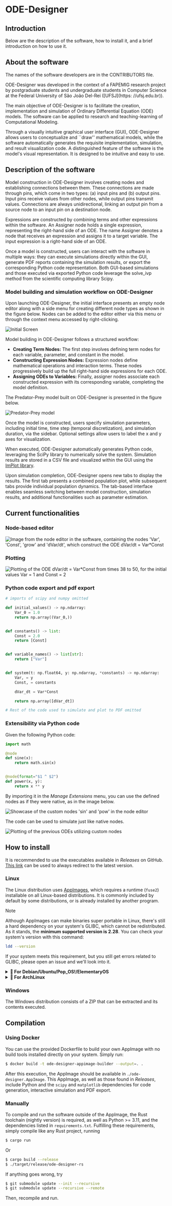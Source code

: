 # ODE-Designer

## Introduction

Below are the description of the software, how to install it, and a brief introduction on how to use it.

## About the software

The names of the software developers are in the CONTRIBUTORS file.

ODE-Designer was developed in the context of a FAPEMIG research project by postgraduate students and undergraduate students in Computer Science at the Federal University of São João Del-Rei ([UFSJ](https: //ufsj.edu.br)).

The main objective of ODE-Designer is to facilitate the creation, implementation and simulation of Ordinary Differential Equation (ODE) models. The software can be applied to research and teaching-learning of Computational Modeling.

Through a visually intuitive graphical user interface (GUI), ODE-Designer allows users to conceptualize and ``draw'' mathematical models, while the software automatically generates the requisite implementation, simulation, and result visualization code. A distinguished feature of the software is the model's visual representation. It is designed to be intuitive and easy to use.

## Description of the software

Model construction in ODE-Designer involves creating nodes and establishing connections between them. These connections are made through pins, which come in two types: (a) input pins and (b) output pins. Input pins receive values from other nodes, while output pins transmit values. Connections are always unidirectional, linking an output pin from a source node to an input pin on a destination node.

Expressions are constructed by combining terms and other expressions within the software. An Assigner node holds a single expression, representing the right-hand side of an ODE. The name Assigner denotes a node that receives an expression and assigns it to a target variable. The input expression is a right-hand side of an ODE. 

Once a model is constructed, users can interact with the software in multiple ways: they can execute simulations directly within the GUI, generate PDF reports containing the simulation results, or export the corresponding Python code representation. Both GUI-based simulations and those executed via exported Python code leverage the solve\_ivp method from the scientific computing library Scipy.

### Model building and simulation workflow on ODE-Designer

Upon launching ODE-Designer, the initial interface presents an empty node editor along with a side menu for creating different node types as shown in the figure below. Nodes can be added to the editor either via this menu or through the context menu accessed by right-clicking.

![Initial Screen](readme/initial_screen.jpg)

Model building in ODE-Designer follows a structured workflow:

<ul>
  <li><strong>Creating Term Nodes:</strong> The first step involves defining term nodes for each variable, parameter, and constant in the model.</li>
  <li><strong>Constructing Expression Nodes:</strong> Expression nodes define mathematical operations and interaction terms. These nodes progressively build up the full right-hand side expressions for each ODE. </li>
  <li><strong>Assigning ODEs to Variables:</strong> Finally, assigner nodes associate each constructed expression with its corresponding variable, completing the model definition.</li>
</ul> 

The Predator-Prey model built on ODE-Designer is presented in the figure below. 

![Predator-Prey model](readme/predator_prey.jpg)

Once the model is constructed, users specify simulation parameters, including initial time, time step (temporal discretization), and simulation duration, via the sidebar. Optional settings allow users to label the x and y axes for visualization.

When executed, ODE-Designer automatically generates Python code, leveraging the SciPy library to numerically solve the system. Simulation results are stored in a CSV file and visualized within the GUI using the [ImPlot library](https://github.com/epezent/implot).  

Upon simulation completion, ODE-Designer opens new tabs to display the results. The first tab presents a combined population plot, while subsequent tabs provide individual population dynamics. The tab-based interface enables seamless switching between model construction, simulation results, and additional functionalities such as parameter estimation. 

## Current functionalities 

### Node-based editor

![Image from the node editor in the software, containing the nodes 'Var', 'Const', 'grow' and 'dVar/dt', which construct the ODE dVar/dt = Var*Const](readme/demo-nodes.png)

### Plotting

![Plotting of the ODE dVar/dt = Var*Const from times 38 to 50, for the initial values Var = 1 and Const = 2](readme/demo-simulation.png)

### Python code export and pdf export

```py
# imports of scipy and numpy omitted

def initial_values() -> np.ndarray:
    Var_0 = 1.0
    return np.array((Var_0,))


def constants() -> list:
    Const = 2.0
    return [Const]


def variable_names() -> list[str]:
    return ["Var"]


def system(t: np.float64, y: np.ndarray, *constants) -> np.ndarray:
    Var, = y
    Const, = constants

    dVar_dt = Var*Const

    return np.array([dVar_dt])

# Rest of the code used to simulate and plot to PDF omitted
```

### Extensibility via Python code

Given the following Python code:

```py
import math

@node
def sine(x):
    return math.sin(x)


@node(format="$1 ^ $2")
def power(x, y):
    return x ** y
```

By importing it in the *Manage Extensions* menu, you can use the defined nodes as if they were native, as in the image below.

![Showcase of the custom nodes 'sin' and 'pow' in the node editor](readme/demo-with-extensions-nodes.png)

The code can be used to simulate just like native nodes.

![Plotting of the previous ODEs utilizing custom nodes](readme/demo-with-extensions-simulation.png)

## How to install

It is recommended to use the executables available in *Releases* on GitHub. [This link](https://github.com/ufsj-dcomp/ode-designer-rs/releases/latest) can be used to always redirect to the latest version.

### Linux

The Linux distribution uses [AppImages](https://appimage.org/), which requires a runtime (`fuse2`) installable on all Linux-based distributions. It is commonly included by default by some distributions, or is already installed by another program.

> [!NOTE]
> Although AppImages can make binaries super portable in Linux, there's still a
> hard dependency on your system's GLIBC, which cannot be redistributed. As it
> stands, the **minimum supported version is 2.28**. You can check your system's
> version with this command:
> ```sh
> ldd --version
> ```
>
> If your system meets this requirement, but you still get errors related to
> GLIBC, please open an issue and we'll look into it.

<details>
<summary><b>🐧 For Debian/Ubuntu/Pop_OS!/ElementaryOS</b></summary>

```sh
$ sudo apt install libfuse2
```

</details>

<details>
<summary><b>🐧 For ArchLinux</b></summary>

```sh
$ sudo pacman -S fuse2
```

</details>

### Windows

The Windows distribution consists of a ZIP that can be extracted and its contents executed.

## Compilation

### Using Docker

You can use the provided Dockerfile to build your own AppImage with no build tools installed directly on your system. Simply run:

```sh
$ docker build -t ode-designer-appimage-builder --output=. .
```

After this execution, the AppImage should be available in `./ode-designer.AppImage`. This AppImage, as well as those found in *Releases*, include Python and the `scipy` and `matplotlib` dependencies for code generation, interactive simulation and PDF export.

### Manually

To compile and run the software outside of the AppImage, the Rust toolchain (nightly version) is required, as well as Python >= 3.11, and the dependencies listed in `requirements.txt`. Fulfilling these requirements, simply compile like any Rust project, running

```sh
$ cargo run
```

Or

```sh
$ cargo build --release
$ ./target/release/ode-designer-rs
```

If anything goes wrong, try

```sh
$ git submodule update --init --recursive
$ git submodule update --recursive --remote
```

Then, recompile and run.
